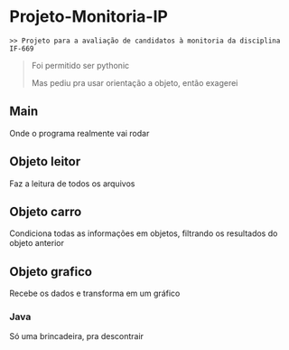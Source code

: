 # Projeto-Monitoria-IP

```shell
>> Projeto para a avaliação de candidatos à monitoria da disciplina IF-669
```

> Foi permitido ser pythonic
>
> Mas pediu pra usar orientação a objeto, então exagerei

## Main
Onde o programa realmente vai rodar

## Objeto leitor
Faz a leitura de todos os arquivos

## Objeto carro
Condiciona todas as informações em objetos, filtrando os resultados do objeto anterior

## Objeto grafico
Recebe os dados e transforma em um gráfico

### Java
Só uma brincadeira, pra descontrair
